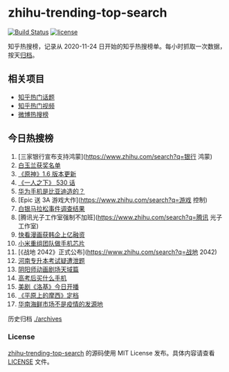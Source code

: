 # zhihu-trending-top-search

[![Build Status](https://github.com/justjavac/zhihu-trending-top-search/workflows/ci/badge.svg?branch=main)](https://github.com/justjavac/zhihu-trending-top-search/actions)
[![license](https://img.shields.io/github/license/justjavac/zhihu-trending-top-search)](https://github.com/justjavac/zhihu-trending-top-search/blob/main/LICENSE)

知乎热搜榜，记录从 2020-11-24 日开始的知乎热搜榜单。每小时抓取一次数据，按天[归档](./archives)。

## 相关项目

- [知乎热门话题](https://github.com/justjavac/zhihu-trending-hot-questions)
- [知乎热门视频](https://github.com/justjavac/zhihu-trending-hot-video)
- [微博热搜榜](https://github.com/justjavac/weibo-trending-hot-search)

## 今日热搜榜

<!-- BEGIN -->
<!-- 最后更新时间 Fri Jun 11 2021 18:06:26 GMT+0800 (China Standard Time) -->

1. [三家银行宣布支持鸿蒙](https://www.zhihu.com/search?q=银行 鸿蒙)
2. [白玉兰获奖名单](https://www.zhihu.com/search?q=白玉兰)
3. [《原神》1.6 版本更新](https://www.zhihu.com/search?q=原神)
4. [《一人之下》 530 话](https://www.zhihu.com/search?q=一人之下)
5. [华为手机是比亚迪造的？](https://www.zhihu.com/search?q=华为手机)
6. [Epic 送 3A 游戏大作](https://www.zhihu.com/search?q=游戏 控制)
7. [白银马拉松事件调查结果](https://www.zhihu.com/search?q=甘肃白银马拉松)
8. [腾讯光子工作室强制不加班](https://www.zhihu.com/search?q=腾讯 光子工作室)
9. [快看漫画获韩企上亿融资](https://www.zhihu.com/search?q=快看漫画)
10. [小米重组团队做手机芯片](https://www.zhihu.com/search?q=小米公司)
11. [《战地 2042》正式公布](https://www.zhihu.com/search?q=战地 2042)
12. [河南专升本考试疑遭泄题](https://www.zhihu.com/search?q=河南专升本)
13. [阴阳师动画剧场天域篇](https://www.zhihu.com/search?q=阴阳师)
14. [高考后买什么手机](https://www.zhihu.com/search?q=高考后手机)
15. [美剧《洛基》今日开播](https://www.zhihu.com/search?q=洛基)
16. [《平原上的摩西》定档](https://www.zhihu.com/search?q=平原上的摩西)
17. [华南海鲜市场不是疫情的发源地](https://www.zhihu.com/search?q=华南海鲜市场)

<!-- END -->

历史归档 [./archives](./archives)

### License

[zhihu-trending-top-search](https://github.com/justjavac/zhihu-trending-top-search)
的源码使用 MIT License 发布。具体内容请查看 [LICENSE](./LICENSE) 文件。
